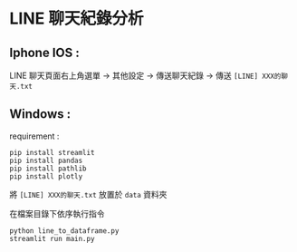 # LINE 聊天紀錄分析

## Iphone IOS :

LINE 聊天頁面右上角選單 -> 其他設定 -> 傳送聊天紀錄 -> 傳送 `[LINE] XXX的聊天.txt`

## Windows :

requirement : 
```
pip install streamlit
pip install pandas
pip install pathlib
pip install plotly
```
將 `[LINE] XXX的聊天.txt` 放置於 `data` 資料夾

在檔案目錄下依序執行指令
```
python line_to_dataframe.py
streamlit run main.py
```
